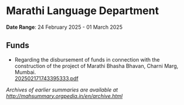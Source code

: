 # Marathi Language Department

**Date Range**: 24 February 2025 - 01 March 2025


## Funds
- Regarding the disbursement of funds in connection with the construction of the project of Marathi Bhasha Bhavan, Charni Marg, Mumbai.\
  [202502171743395333.pdf](https://gr.maharashtra.gov.in/Site/Upload/Government%20Resolutions/English/202502171743395333.pdf)


*Archives of earlier summaries are available at http://mahsummary.orgpedia.in/en/archive.html*